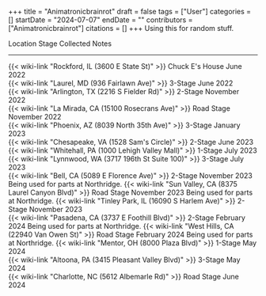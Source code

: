 +++
title = "Animatronicbrainrot"
draft = false
tags = ["User"]
categories = []
startDate = "2024-07-07"
endDate = ""
contributors = ["Animatronicbrainrot"]
citations = []
+++
Using this for random stuff.

  Location                                                           Stage              Collected       Notes
  ------------------------------------------------------------------ ------------------ --------------- -------------------------------------
  {{< wiki-link "Rockford, IL (3600 E State St)" >}}             Chuck E's House   June 2022       
  {{< wiki-link "Laurel, MD (936 Fairlawn Ave)" >}}              3-Stage            June 2022       
  {{< wiki-link "Arlington, TX (2216 S Fielder Rd)" >}}          2-Stage            November 2022   
  {{< wiki-link "La Mirada, CA (15100 Rosecrans Ave)" >}}        Road Stage         November 2022   
  {{< wiki-link "Phoenix, AZ (8039 North 35th Ave)" >}}          3-Stage            January 2023    
  {{< wiki-link "Chesapeake, VA (1528 Sam's Circle)" >}}        2-Stage            June 2023       
  {{< wiki-link "Whitehall, PA (1000 Lehigh Valley Mall)" >}}    1-Stage            July 2023       
  {{< wiki-link "Lynnwood, WA (3717 196th St Suite 100)" >}}     3-Stage            July 2023       
  {{< wiki-link "Bell, CA (5089 E Florence Ave)" >}}             2-Stage            November 2023   Being used for parts at Northridge.
  {{< wiki-link "Sun Valley, CA (8375 Laurel Canyon Blvd)" >}}   Road Stage         November 2023   Being used for parts at Northridge.
  {{< wiki-link "Tinley Park, IL (16090 S Harlem Ave)" >}}       2-Stage            November 2023   
  {{< wiki-link "Pasadena, CA (3737 E Foothill Blvd)" >}}        2-Stage            February 2024   Being used for parts at Northridge.
  {{< wiki-link "West Hills, CA (22940 Van Owen St)" >}}         Road Stage         February 2024   Being used for parts at Northridge.
  {{< wiki-link "Mentor, OH (8000 Plaza Blvd)" >}}               1-Stage            May 2024        
  {{< wiki-link "Altoona, PA (3415 Pleasant Valley Blvd)" >}}    3-Stage            May 2024        
  {{< wiki-link "Charlotte, NC (5612 Albemarle Rd)" >}}          Road Stage         June 2024       
